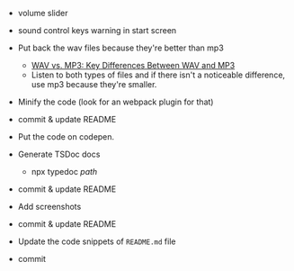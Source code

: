 - volume slider

- sound control keys warning in start screen

- Put back the wav files because they're better than mp3
  - [WAV vs. MP3: Key Differences Between WAV and MP3](https://www.gumlet.com/learn/wav-vs-mp3/)
  - Listen to both types of files and if there isn't a noticeable difference, use mp3 because they're
  smaller.

- Minify the code (look for an webpack plugin for that)
- commit & update README

- Put the code on codepen.

- Generate TSDoc docs
  - npx typedoc _path_
- commit & update README

- Add screenshots
- commit & update README

- Update the code snippets of `README.md` file
- commit
